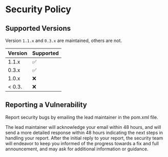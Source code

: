 # Security Policy

## Supported Versions

Version `1.1.x` and `0.3.x` are maintained, others are not.

| Version | Supported          |
|---------|--------------------|
| 1.1.x   | :white_check_mark: |
| 0.3.x   | :white_check_mark: |
| 1.0.x   | :x:                |
| < 0.3.  | :x:                |

## Reporting a Vulnerability

Report security bugs by emailing the lead maintainer in the pom.xml file.

The lead maintainer will acknowledge your email within 48 hours, and will send a more detailed response within 48 hours
indicating the next steps in handling your report. After the initial reply to your report, the security team will
endeavor to keep you informed of the progress towards a fix and full announcement, and may ask for additional
information or guidance.
